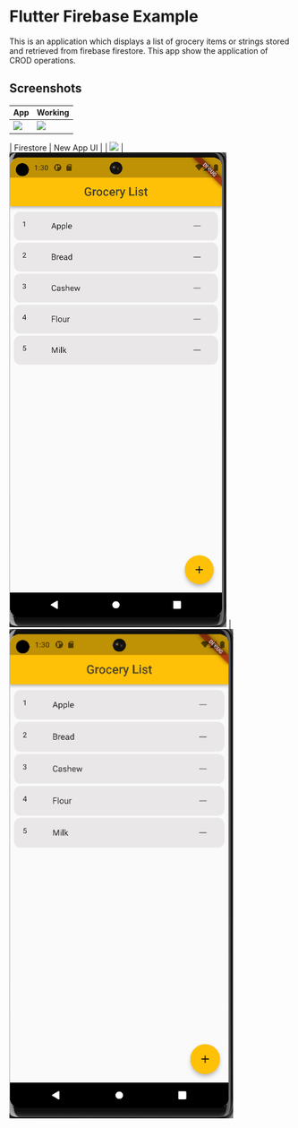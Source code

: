 # Flutter Firebase Example

This is an application which displays a list of grocery items or strings stored and retrieved from firebase firestore. This app show the application of CROD operations.


## Screenshots

| App | Working | 
| ---------------- | ---------------- | 
| ![](https://raw.githubusercontent.com/Ankitkj1999/flutter_firestore_example/master/screen_one.gif) | ![](https://raw.githubusercontent.com/Ankitkj1999/flutter_firestore_example/master/screen_two.gif)|

| Firestore | New App UI |
| ![](https://raw.githubusercontent.com/Ankitkj1999/flutter_firestore_example/master/screen_three.png) | ![](https://raw.githubusercontent.com/Ankitkj1999/Flutter-Examples/Flutter_Firestore/screen_one.png) | <img src="https://raw.githubusercontent.com/Ankitkj1999/Flutter-Examples/Flutter_Firestore/screen_one.png" width="400">
